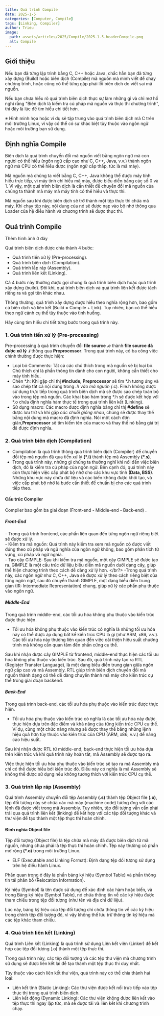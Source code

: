 ```yaml
---
title: Quá trình Compile
date: 2025-1-5
categories: [Computer, Compile]
tags: [Linking, Compiler]
author: Trieu
image:
  path: assets/articles/2025/Compile/2025-1-5-headerCompile.png
  alt: Compile
---
```


## Giới thiệu

Nếu bạn đã từng lập trình bằng C, C++ hoặc Java, chắc hẳn bạn đã từng xây dựng (Build) hoặc biên dịch (Compile) mã nguồn mà mình viết để chạy chương trình, hoặc cũng có thể từng gặp phải lỗi biên dịch do viết sai mã nguồn.

Nếu bạn chưa hiểu rõ quá trình biên dịch thực sự làm những gì và chỉ mơ hồ nghĩ rằng "Biên dịch là kiểm tra cú pháp mã nguồn và thực thi chương trình", thì đây là lúc để tìm hiểu chi tiết hơn.

※ Hình minh họa hoặc ví dụ sẽ tập trung vào quá trình biên dịch mã C trên môi trường Linux, vì vậy có thể có sự khác biệt tùy thuộc vào ngôn ngữ hoặc môi trường bạn sử dụng.

## Định nghĩa Compile

Biên dịch là quá trình chuyển đổi mã nguồn viết bằng ngôn ngữ mà con người có thể hiểu (ngôn ngữ cấp cao như C, C++, Java, v.v.) thành ngôn ngữ mà CPU có thể hiểu được (ngôn ngữ cấp thấp, tức là mã máy).

Mã nguồn mà chúng ta viết bằng C, C++, Java không thể được máy tính hiểu trực tiếp, vì máy tính chỉ hiểu mã máy, được biểu diễn bằng các số 0 và 1. Vì vậy, một quá trình biên dịch là cần thiết để chuyển đổi mã nguồn của chúng ta thành mã máy mà máy tính có thể hiểu và thực thi.

Mã nguồn sau khi được biên dịch sẽ trở thành một tệp thực thi chứa mã máy. Khi chạy tệp này, nội dung của nó sẽ được nạp vào bộ nhớ thông qua Loader của hệ điều hành và chương trình sẽ được thực thi.

## Quá trình Compile

Thêm hình ảnh ở đây

Quá trình biên dịch được chia thành 4 bước:
- Quá trình tiền xử lý (Pre-processing).
- Quá trình biên dịch (Compilation).
- Quá trình lắp ráp (Assembly).
- Quá trình liên kết (Linking).

Cả 4 bước này thường được gọi chung là quá trình biên dịch hoặc quá trình xây dựng (build). Đôi khi, quá trình biên dịch và quá trình liên kết được tách riêng ra và gọi tên khác nhau.

Thông thường, quá trình xây dựng được hiểu theo nghĩa rộng hơn, bao gồm cả biên dịch và liên kết (Build = Compile + Link). Tuy nhiên, bạn có thể hiểu theo ngữ cảnh cụ thể tùy thuộc vào tình huống.

Hãy cùng tìm hiểu chi tiết từng bước trong quá trình này.

### 1. Quá trình tiền xử lý (Pre-processing)

Pre-processing à quá trình chuyển đổi **file source *.c*** thành **file source đã được xử lý *.i*** thông qua **Preprocessor**.
Trong quá trình này, có ba công việc chính thường được thực hiện:
- Loại bỏ Comments: Tất cả các chú thích trong mã nguồn sẽ bị loại bỏ. Chú thích chỉ là phần thông tin dành cho con người, không cần thiết cho máy tính hiểu.
- Chèn *.h: Khi gặp chỉ thị **#include**, **Preprocessor** sẽ tìm *.h tương ứng và sao chép tất cả nội dung trong *.h vào mã nguồn (*.c). File.h không được sử dụng trực tiếp trong quá trình biên dịch mà sẽ được sao chép toàn bộ vào trong tệp mã nguồn. Các khai báo hàm trong *.h sẽ được kết hợp với *.o chứa định nghĩa hàm thực tế trong quá trình liên kết (Linking).
- Sử dụng macro: Các macro được định nghĩa bằng chỉ thị **#define** sẽ được lưu trữ và khi gặp *các chuỗi giống nhau*, chúng sẽ được thay thế bằng nội dung mà macro đã định nghĩa. Nói một cách đơn giản,**Preprocessor** sẽ tìm kiếm tên của macro và thay thế nó bằng giá trị đã được định nghĩa.

### 2. Quá trình biên dịch (Compilation)
- Compilation là quá trình thông qua trình biên dịch (Compiler) để chuyển đổi tệp mã nguồn đã qua tiền xử lý **(*.i)** thành tệp mã Assembly **(*.s)**.
- Trong quá trình này, những gì chúng ta thường nghĩ khi nói đến việc biên dịch, đó là kiểm tra cú pháp của ngôn ngữ. Bên cạnh đó, quá trình này còn thực hiện việc cấp phát bộ nhớ cho các khu vực tĩnh **(Data, BSS)**. Những khu vực này chứa dữ liệu và các biến không được khởi tạo, và việc cấp phát bộ nhớ là bước cần thiết để chuẩn bị cho các quá trình tiếp theo.

#### Cấu trúc Compiler
Compiler bao gồm ba giai đoạn (Front-end - Middle-end - Back-end) .
##### Front-End
\- Trong quá trình frontend, các phần liên quan đến từng ngôn ngữ riêng biệt sẽ được xử lý. </br>
\- Kiểm tra mã nguồn: Quá trình này kiểm tra xem mã nguồn có được viết đúng theo cú pháp và ngữ nghĩa của ngôn ngữ không, bao gồm phân tích từ vựng, cú pháp và ngữ nghĩa. </br>
\- Tạo cây GIMPLE: Sau khi kiểm tra mã nguồn, một cây GIMPLE sẽ được tạo ra. GIMPLE là một cấu trúc dữ liệu biểu diễn mã nguồn dưới dạng cây, giúp thể hiện chương trình theo cách dễ dàng xử lý hơn. </br?>
\-Trong quá trình này, các ngôn ngữ như C, C++, Java sẽ được xử lý theo cách riêng biệt của từng ngôn ngữ, sau đó chuyển thành GIMPLE, một dạng biểu diễn trung gian (IR: Intermediate Representation) chung, giúp xử lý các phần phụ thuộc vào ngôn ngữ. </br>

##### Middle-End

Trong quá trình middle-end, các tối ưu hóa không phụ thuộc vào kiến trúc được thực hiện.
- Tối ưu hóa không phụ thuộc vào kiến trúc có nghĩa là những tối ưu hóa này có thể được áp dụng bất kể kiến trúc CPU là gì (như ARM, x86, v.v.). Các tối ưu hóa này thường liên quan đến việc cải thiện hiệu suất chương trình mà không cần quan tâm đến phần cứng cụ thể.

Sau khi nhận được cây GIMPLE từ frontend, middle-end thực hiện các tối ưu hóa không phụ thuộc vào kiến trúc. Sau đó, quá trình này tạo ra RTL (Register Transfer Language), là một dạng biểu diễn trung gian giữa ngôn ngữ cấp cao và mã Assembly. RTL giúp trình biên dịch chuyển đổi mã nguồn thành dạng có thể dễ dàng chuyển thành mã máy cho kiến trúc cụ thể trong giai đoạn backend.

##### Back-End
Trong quá trình back-end, các tối ưu hóa phụ thuộc vào kiến trúc được thực hiện.
- Tối ưu hóa phụ thuộc vào kiến trúc có nghĩa là các tối ưu hóa này được thực hiện dựa trên đặc điểm và khả năng của từng kiến trúc CPU cụ thể. Ví dụ, cùng một chức năng nhưng sẽ được thay thế bằng những lệnh hiệu quả hơn tùy thuộc vào kiến trúc của CPU (ARM, x86, v.v.) để nâng cao hiệu suất.
  
Sau khi nhận được RTL từ middle-end, back-end thực hiện tối ưu hóa dựa trên kiến trúc và khi quá trình này hoàn tất, mã Assembly sẽ được tạo ra.

Việc thực hiện tối ưu hóa phụ thuộc vào kiến trúc sẽ tạo ra mã Assembly mà chỉ có thể được hiểu bởi kiến trúc đó. Điều này có nghĩa là mã Assembly sẽ không thể được sử dụng nếu không tương thích với kiến trúc CPU cụ thể.

### 3. Quá trình lắp ráp (Assembly)

Quá trình Assembly chuyển đổi tệp Assembly **(.s)** thành tệp Object file **(.o)**, tệp đối tượng này sẽ chứa các mã máy (machine code) tương ứng với các lệnh đã được viết trong mã Assembly. Tuy nhiên, tệp đối tượng vẫn cần phải trải qua quá trình liên kết (linking) để kết hợp với các tệp đối tượng khác và thư viện để tạo thành một tệp thực thi hoàn chỉnh.

#### Đinh nghĩa Object file
Tệp đối tượng (Object file) là tệp chứa mã máy đã được biên dịch từ mã nguồn, nhưng chưa phải là tệp thực thi hoàn chỉnh. Tệp này thường có phần mở rộng **(*.o)** trong môi trường Linux.
- ELF (Executable and Linking Format): Định dạng tệp đối tượng sử dụng trên hệ điều hành Linux.

Phần quan trọng ở đây là phần bảng ký hiệu (Symbol Table) và phần thông tin tái phân bố (Relocation Information).

Ký hiệu (Symbol) là tên được sử dụng để xác định các hàm hoặc biến, và trong Bảng ký hiệu (Symbol Table), nó chứa thông tin về các ký hiệu được tham chiếu trong tệp đối tượng (như tên và địa chỉ dữ liệu).

Lúc này, bảng ký hiệu của tệp đối tượng chỉ chứa thông tin về các ký hiệu trong chính tệp đối tượng đó, vì vậy không thể lưu trữ thông tin ký hiệu mà các tệp khác tham chiếu.

### 4. Quá trình liên kết (Linking)
Quá trình Liên kết (Linking) là quá trình sử dụng Liên kết viên (Linker) để kết hợp các tệp đối tượng (.o) thành một tệp thực thi.

Trong quá trình này, các tệp đối tượng và các tệp thư viện mà chương trình sử dụng sẽ được liên kết lại để tạo thành một tệp thực thi duy nhất.

Tùy thuộc vào cách liên kết thư viện, quá trình này có thể chia thành hai loại:
- Liên kết tĩnh (Static Linking): Các thư viện được kết nối trực tiếp vào tệp thực thi trong quá trình biên dịch.
- Liên kết động (Dynamic Linking): Các thư viện không được liên kết vào tệp thực thi ngay lập tức, mà sẽ được tải và liên kết khi chương trình chạy.
